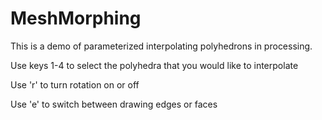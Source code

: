 # MeshMorphing
This is a demo of parameterized interpolating polyhedrons in processing.

Use keys 1-4 to select the polyhedra that you would like to interpolate

Use 'r' to turn rotation on or off

Use 'e' to switch between drawing edges or faces
